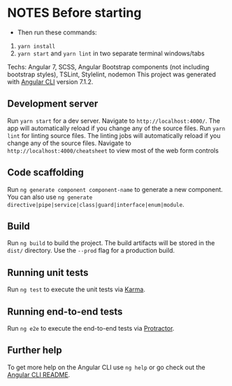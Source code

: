 # NOTES Before starting
- Then run these commands:
1. `yarn install`
2. `yarn start` and `yarn lint` in two separate terminal windows/tabs

Techs: Angular 7, SCSS, Angular Bootstrap components (not including bootstrap styles), TSLint, Stylelint, nodemon
This project was generated with [Angular CLI](https://github.com/angular/angular-cli) version 7.1.2.

## Development server

Run `yarn start` for a dev server. Navigate to `http://localhost:4000/`. The app will automatically reload if you change any of the source files.
Run `yarn lint` for linting source files. The linting jobs will automatically reload if you change any of the source files.
Navigate to `http://localhost:4000/cheatsheet` to view most of the web form controls

## Code scaffolding

Run `ng generate component component-name` to generate a new component. You can also use `ng generate directive|pipe|service|class|guard|interface|enum|module`.

## Build

Run `ng build` to build the project. The build artifacts will be stored in the `dist/` directory. Use the `--prod` flag for a production build.

## Running unit tests

Run `ng test` to execute the unit tests via [Karma](https://karma-runner.github.io).

## Running end-to-end tests

Run `ng e2e` to execute the end-to-end tests via [Protractor](http://www.protractortest.org/).

## Further help

To get more help on the Angular CLI use `ng help` or go check out the [Angular CLI README](https://github.com/angular/angular-cli/blob/master/README.md).

